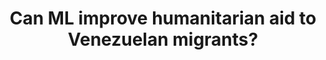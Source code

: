 ---
layout: page
title: Can ML improve humanitarian aid to Venezuelan migrants?
description: Conducting field surveys along the Colombia-Venezuela border to better understand the Venezuelan mass migration crisis.
img: assets/img/project_preview/project-06.jpg
redirect: https://stories.thinkingmachin.es/venezuelan-migrant-crisis/
importance: 6
category: machine-learning
---